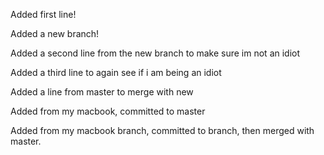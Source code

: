 Added first line!

Added a new branch!

Added a second line from the new branch to make sure im not an idiot

Added a third line to again see if i am being an idiot

Added a line from master to merge with new

Added from my macbook, committed to master

Added from my macbook branch, committed to branch, then merged with master.